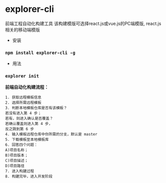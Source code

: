 # explorer-cli

前端工程自动化构建工具
该构建模版可选择react.js或vue.js的PC端模版, react.js相关的移动端模版

* 安装 

### `npm install explorer-cli -g`

* 用法

### `explorer init`

**前端自动化构建流程：**

    1. 获取远程模板信息
    2. 选择所需远程模板
    3. 判断本地模板仓库是否有该模板？
    若没有进入第 4 步；
    若有，则进入确认是否覆盖？
    若确认覆盖则进入第 4 步，
    反之跳到第 6 步
    4. 输入模板远程仓库中你所需的分支，默认是 master
    5. 下载模板至本地模板库
    6. 回答四个问题：
    A)项目名称；
    B)项目版本；
    C)项目描述；
    D)项目路径
    7. 进入构建过程
    8. 构建完毕，进入开发阶段
